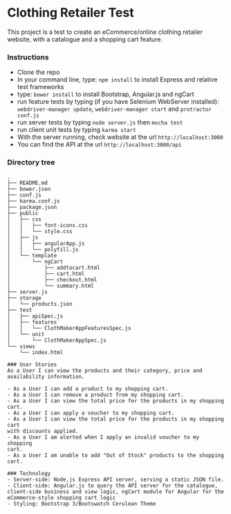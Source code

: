 # Clothing Retailer Test
This project is a test to create an eCommerce/online clothing retailer website, with a catalogue and a shopping cart feature.

### Instructions
- Clone the repo
- In your command line, type: ``` npm install ``` to install Express and relative test frameworks
- type: ``` bower install ``` to install Bootstrap, Angular.js and ngCart 
- run feature tests by typing (if you have Selenium WebServer installed): ``` webdriver-manager update```, ``` webdriver-manager start ``` and ``` protractor conf.js ```
- run server tests by typing ``` node server.js ``` then ``` mocha test ```
- run client unit tests by typing ``` karma start ```
- With the server running, check website at the url ``` http://localhost:3000 ```
- You can find the API at the url ``` http://localhost:3000/api ```

### Directory tree
```
.
├── README.md
├── bower.json
├── conf.js
├── karma.conf.js
├── package.json
├── public
│   ├── css
│   │   ├── font-icons.css
│   │   └── style.css
│   ├── js
│   │   ├── angularApp.js
│   │   └── polyfill.js
│   └── template
│       └── ngCart
│           ├── addtocart.html
│           ├── cart.html
│           ├── checkout.html
│           └── summary.html
├── server.js
├── storage
│   └── products.json
├── test
│   ├── apiSpec.js
│   ├── features
│   │   └── ClothMakerAppFeaturesSpec.js
│   └── unit
│       └── ClothMakerAppSpec.js
└── views
    └── index.html

### User Stories
As a User I can view the products and their category, price and availability information.

- As a User I can add a product to my shopping cart.
- As a User I can remove a product from my shopping cart.
- As a User I can view the total price for the products in my shopping
cart.
- As a User I can apply a voucher to my shopping cart.
- As a User I can view the total price for the products in my shopping cart
with discounts applied.
- As a User I am alerted when I apply an invalid voucher to my shopping
cart.
- As a User I am unable to add "Out of Stock" products to the shopping cart.

### Technology
- Server-side: Node.js Express API server, serving a static JSON file.
- Client-side: Angular.js to query the API server for the catalogue, client-side business and view logic, ngCart module for Angular for the eCommerce-style shopping cart logic
- Styling: Bootstrap 3/Bootswatch Cerulean Theme
